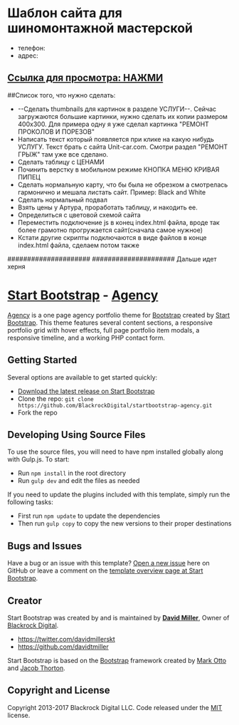# Шаблон сайта для шиномонтажной мастерской
* телефон:
* адрес:
## [Cсылка для просмотра: НАЖМИ](https://usermuser.github.io/startbootstrap-agency/) 

##Список того, что нужно сделать:
* --Сделать thumbnails для картинок в разделе УСЛУГИ--. Сейчас загружаются большие картинки, нужно сделать
их копии размером 400x300. Для примера одну я уже сделал картинка "РЕМОНТ ПРОКОЛОВ И ПОРЕЗОВ"
* Написать текст который появляется при клике на какую нибудь УСЛУГУ. Текст брать с сайта Unit-car.com. Смотри раздел "РЕМОНТ ГРЫЖ" там уже все сделано.
* Сделать таблицу с ЦЕНАМИ
* Починить верстку в мобильном режиме КНОПКА МЕНЮ КРИВАЯ ПИПЕЦ
* Сделать нормальную карту, что бы была не обрезком а смотрелась гармонично и мешала листать сайт. Пример: Black and White
* Сделать нормальный подвал
* Взять цены у Артура, проработать таблицу, и накодить ее.
* Определиться с цветовой схемой сайта
* Переместить подключение js в конец index.html файла, вроде так более грамотно прогружается сайт(сначала самое нужное)
* Кстати другие скрипты подключаются в виде файлов в конце index.html файла, сделаем потом также



#####################
#####################
Дальше идет херня
# [Start Bootstrap](http://startbootstrap.com/) - [Agency](http://startbootstrap.com/template-overviews/agency/)

[Agency](http://startbootstrap.com/template-overviews/agency/) is a one page agency portfolio theme for [Bootstrap](http://getbootstrap.com/) created by [Start Bootstrap](http://startbootstrap.com/). This theme features several content sections, a responsive portfolio grid with hover effects, full page portfolio item modals, a responsive timeline, and a working PHP contact form.

## Getting Started

Several options are available to get started quickly:
* [Download the latest release on Start Bootstrap](http://startbootstrap.com/template-overviews/agency/)
* Clone the repo: `git clone https://github.com/BlackrockDigital/startbootstrap-agency.git`
* Fork the repo

## Developing Using Source Files

To use the source files, you will need to have npm installed globally along with Gulp.js. To start:
* Run `npm install` in the root directory
* Run `gulp dev` and edit the files as needed

If you need to update the plugins included with this template, simply run the following tasks:
* First run `npm update` to update the dependencies
* Then run `gulp copy` to copy the new versions to their proper destinations

## Bugs and Issues

Have a bug or an issue with this template? [Open a new issue](https://github.com/BlackrockDigital/startbootstrap-agency/issues) here on GitHub or leave a comment on the [template overview page at Start Bootstrap](http://startbootstrap.com/template-overviews/agency/).

## Creator

Start Bootstrap was created by and is maintained by **[David Miller](http://davidmiller.io/)**, Owner of [Blackrock Digital](http://blackrockdigital.io/).

* https://twitter.com/davidmillerskt
* https://github.com/davidtmiller

Start Bootstrap is based on the [Bootstrap](http://getbootstrap.com/) framework created by [Mark Otto](https://twitter.com/mdo) and [Jacob Thorton](https://twitter.com/fat).


## Copyright and License

Copyright 2013-2017 Blackrock Digital LLC. Code released under the [MIT](https://github.com/BlackrockDigital/startbootstrap-agency/blob/gh-pages/LICENSE) license.
